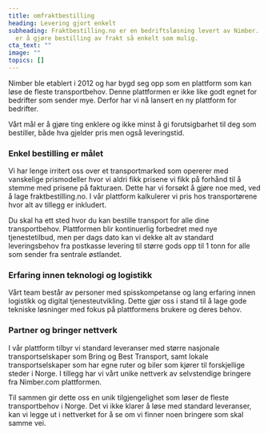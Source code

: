 ```yaml
---
title: omfraktbestilling
heading: Levering gjort enkelt
subheading: Fraktbestilling.no er en bedriftsløsning levert av Nimber. Vårt mål
  er å gjøre bestilling av frakt så enkelt som mulig.
cta_text: ""
image: ""
topics: []
---
```

Nimber ble etablert i 2012 og har bygd seg opp som en plattform som kan løse de fleste transportbehov. Denne plattformen er ikke like godt egnet for bedrifter som sender mye. Derfor har vi nå lansert en ny plattform for bedrifter. 

Vårt mål er å gjøre ting enklere og ikke minst å gi forutsigbarhet til deg som bestiller, både hva gjelder pris men også leveringstid.

### Enkel bestilling er målet

Vi har lenge irritert oss over et transportmarked som opererer med vanskelige prismodeller hvor vi aldri fikk prisene vi fikk på forhånd til å stemme med prisene på fakturaen. Dette har vi forsøkt å gjøre noe med, ved å lage fraktbestilling.no. I vår plattform kalkulerer vi pris hos transportørene hvor alt av tillegg er inkludert.

Du skal ha ett sted hvor du kan bestille transport for alle dine transportbehov. Plattformen blir kontinuerlig forbedret med nye tjenestetilbud, men per dags dato kan vi dekke alt av standard leveringsbehov fra postkasse levering til større gods opp til 1 tonn for alle som sender fra sentrale østlandet. 

### Erfaring innen teknologi og logistikk

Vårt team består av personer med spisskompetanse og lang erfaring innen logistikk og digital tjenesteutvikling. Dette gjør oss i stand til å lage gode tekniske løsninger med fokus på plattformens brukere og deres behov. 

### Partner og bringer nettverk

I vår plattform tilbyr vi standard leveranser med større nasjonale transportselskaper som Bring og Best Transport, samt lokale transportselskaper som har egne ruter og biler som kjører til forskjellige steder i Norge. I tillegg har vi vårt unike nettverk av selvstendige bringere fra Nimber.com plattformen.

Til sammen gir dette oss en unik tilgjengelighet som løser de fleste transportbehov i Norge. Det vi ikke klarer å løse med standard leveranser, kan vi legge ut i nettverket for å se om vi finner noen bringere som skal samme vei.